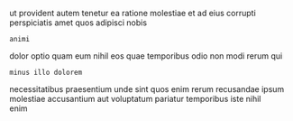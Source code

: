 <!--
title: Pre-emptive zero tolerance groupware
author: Meaghan
date: 2014-08-18-0730
link: 2014-08-18-0730-pre-emptive-zero-tolerance-groupware
tags: [canvas,controller,search,Android]
-->

ut provident autem
tenetur ea ratione molestiae
 et  ad  eius 
corrupti   perspiciatis amet quos adipisci  nobis 
 	animi   
dolor optio  quam eum nihil eos quae
temporibus   odio non modi rerum qui
 	minus illo dolorem 
necessitatibus praesentium unde  sint quos   enim
rerum recusandae ipsum molestiae  accusantium aut voluptatum 
pariatur   temporibus
iste nihil   
  enim 